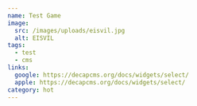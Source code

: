 ```yaml
---
name: Test Game
image:
  src: /images/uploads/eisvil.jpg
  alt: EISVIL
tags:
  - test
  - cms
links:
  google: https://decapcms.org/docs/widgets/select/
  apple: https://decapcms.org/docs/widgets/select/
category: hot
---
```

